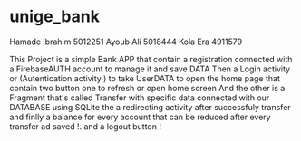 # unige_bank
Hamade Ibrahim 5012251
Ayoub Ali 5018444
Kola Era 4911579

 This Project is a simple Bank APP that contain a registration connected with a FirebaseAUTH account to manage it and save DATA 
 Then a Login activity or (Autentication activity ) to take UserDATA to open the home page that contain two button one to refresh or open home screen 
 And the other is a Fragment that's called Transfer with specific data connected with our DATABASE using SQLite the a redirecting activity
 after successfuly transfer and finlly a balance for every account that can be reduced after every transfer ad saved !.
 and a logout button ! 
